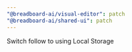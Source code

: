 ```yaml
---
"@breadboard-ai/visual-editor": patch
"@breadboard-ai/shared-ui": patch
---
```


Switch follow to using Local Storage
